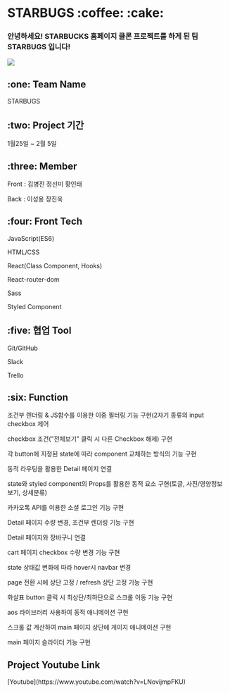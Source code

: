 
<h1>STARBUGS :coffee: :cake:</h1>

<h3>안녕하세요! STARBUCKS 홈페이지 클론 프로젝트를 하게 된 팀 STARBUGS 입니다! </h3>
<img src="https://user-images.githubusercontent.com/65752350/107324232-11988880-6aeb-11eb-923d-581e96f988c0.png"></img>

<h2>:one: Team Name</h2>
<p>STARBUGS</p>

<h2>:two: Project 기간</h2>
<P>1월25일 ~ 2월 5일</p>

<h2>:three: Member</h2>
<p>Front : 김병진 정선미 황인태</p>
<p>Back : 이성용 장진욱</p>

<h2>:four: Front Tech</h2>
<p>JavaScript(ES6)<p>
<p>HTML/CSS</p>
<p>React(Class Component, Hooks)</p>
<p>React-router-dom</p>
<p>Sass</p>
<p>Styled Component</p>

  
<h2>:five: 협업 Tool</h2>
<p>Git/GitHub</p>
<p>Slack</p>
<p>Trello<p>
  

<h2>:six: Function</h2>
<p>조건부 렌더링 & JS함수를 이용한 이중 필터링 기능 구현(2자기 종류의 input checkbox 제어</p>
<p>checkbox 조건("전체보기" 클릭 시 다른 Checkbox 해제) 구현</p>
<p>각 button에 지정된 state에 따라 component 교체하는 방식의 기능 구현</p>
<p>동적 라우팅을 활용한 Detail 페이지 연결</p>
<p>state와 styled component의 Props를 활용한 동적 요소 구현(토글, 사진/영양정보 보기, 상세분류)</p>
<p>카카오톡 API를 이용한 소셜 로그인 기능 구현</p>
<p>Detail 페이지 수량 변경, 조건부 렌더링 기능 구현</p>
<p>Detail 페이지와 장바구니 연결</p>
<p>cart 페이지 checkbox 수량 변경 기능 구현</p>
<p>state 상태값 변화에 따라 hover시 navbar 변경 </p>
<p>page 전환 시에 상단 고정 / refresh 상단 고정 기능 구현</p>
<p>화살표 button 클릭 시 최상단/최하단으로 스크롤 이동 기능 구현</p>
<p>aos 라이브러리 사용하여 동적 애니메이션 구현</p>
<p>스크롤 값 계산하여 main 페이지 상단에 게이지 애니메이션 구현</p>
<p>main 페이지 슬라이더 기능 구현</p>

<h2>Project Youtube Link </h2>
[Youtube](https://www.youtube.com/watch?v=LNovijmpFKU)
